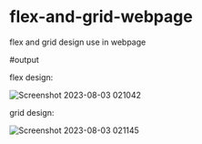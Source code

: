 # flex-and-grid-webpage
flex and grid design use in webpage

#output

flex design:

![Screenshot 2023-08-03 021042](https://github.com/Wajiha123khan/flex-and-grid-webpage/assets/134967740/aa91945a-62aa-4346-966d-636848254c75)

grid design:

![Screenshot 2023-08-03 021145](https://github.com/Wajiha123khan/flex-and-grid-webpage/assets/134967740/e2799da1-d301-4928-a64a-4dfa809dde7f)
